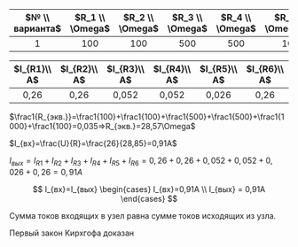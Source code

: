 | $№ \\ варианта$ | $R_1 \\ \Omega$ | $R_2 \\ \Omega$ | $R_3 \\ \Omega$ | $R_4 \\ \Omega$ | $R_5 \\ \Omega$ | $R_6 \\ \Omega$ | $U(GB) \\ V$ |
| :------------------------: | :---------------: | :---------------: | :---------------: | :---------------: | ----------------: | :---------------: | :------------: |
|             1             |        100        |        100        |        500        |        500        |              1000 |        100        |       26       |

| $I_{R1}\\ А$ | $I_{R2}\\ А$ | $I_{R3}\\ А$ | $I_{R4}\\ А$ | $I_{R5}\\ А$ | $I_{R6}\\ А$ | $\sum_{I_{R1}}^{I_{R6}} \\ A$ | $R_{экв.}\\ \Omega$ | $I_{вх}\\ А$ |
| :-------------: | :-------------: | :-------------: | :-------------: | :-------------: | :-------------: | ------------------------------: | :----------------------: | ----------------: |
|      0,26      |      0,26      |      0,052      |      0,052      |      0,026      |      0,26      |                            0,91 |         28,57143         |              0,91 |

$\frac1{R_{экв.}}=\frac1{100}+\frac1{100}+\frac1{500}+\frac1{500}+\frac1{1000}+\frac1{100}=0,035=>R_{экв.}=28,57\Omega$

$I_{вх}=\frac{U}{R}=\frac{26}{28,85}=0,91A$

$I_{вых} = I_{R1} + I_{R2} + I_{R3} + I_{R4} + I_{R5} + I_{R6} = 0,26 + 0,26 + 0,052 + 0,052 + 0,026 +0,26 = 0,91A$

$$
I_{вх}=I_{вых}
\begin{cases}
I_{вх}=0,91A \\
I_{вых} = 0,91A
\end{cases}
$$

Сумма токов входящих в узел равна сумме токов исходящих из узла.

Первый закон Кирхгофа доказан
